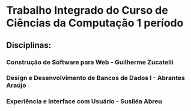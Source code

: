# Trabalho Integrado do Curso de Ciências da Computação 1 período
## Disciplinas: 
### Construção de Software para Web - Guilherme Zucatelli
### Design e Desenvolvimento de Bancos de Dados I - Abrantes Araújo
### Experiência e Interface com Usuário - Susiléa Abreu
